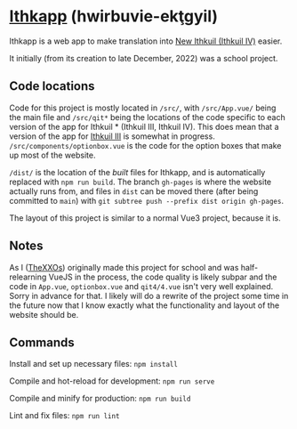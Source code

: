 ﻿# [Ithkapp](https://thexxos.github.io/ithkapp/) (hwirbuvie-ekţgyil)
Ithkapp is a web app to make translation into [New Ithkuil (Ithkuil IV)](http://www.ithkuil.net/) easier.

It initially (from its creation to late December, 2022) was a school project.

## Code locations
Code for this project is mostly located in `/src/`, with `/src/App.vue/` being the main file and `/src/qit*` being the locations of the code specific to each version of the app for Ithkuil * (Ithkuil III, Ithkuil IV). This does mean that a version of the app for [Ithkuil III](http://www.ithkuil.net/00_intro.html) is somewhat in progress. `/src/components/optionbox.vue` is the code for the option boxes that make up most of the website.

`/dist/` is the location of the *built* files for Ithkapp, and is automatically replaced with `npm run build`. The branch `gh-pages` is where the website actually runs from, and files in `dist` can be moved there (after being committed to `main`) with `git subtree push --prefix dist origin gh-pages`.

The layout of this project is similar to a normal Vue3 project, because it is.

## Notes
As I ([TheXXOs](https://github.com/TheXXOs)) originally made this project for school and was half-relearning VueJS in the process, the code quality is likely subpar and the code in `App.vue`, `optionbox.vue` and `qit4/4.vue` isn't very well explained. Sorry in advance for that. I likely will do a rewrite of the project some time in the future now that I know exactly what the functionality and layout of the website should be.

## Commands
Install and set up necessary files: `npm install`

Compile and hot-reload for development: `npm run serve`

Compile and minify for production: `npm run build`

Lint and fix files: `npm run lint`

